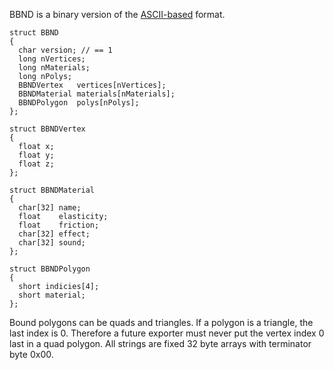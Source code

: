 BBND is a binary version of the [ASCII-based](BND.md "wikilink") format.

```
struct BBND
{
  char version; // == 1
  long nVertices;
  long nMaterials;
  long nPolys;
  BBNDVertex   vertices[nVertices];
  BBNDMaterial materials[nMaterials];
  BBNDPolygon  polys[nPolys];
};

struct BBNDVertex
{
  float x;
  float y;
  float z;
};

struct BBNDMaterial
{
  char[32] name;
  float    elasticity;
  float    friction;
  char[32] effect;
  char[32] sound;
};

struct BBNDPolygon
{
  short indicies[4];
  short material;
};
```

Bound polygons can be quads and triangles. If a polygon is a triangle,
the last index is 0. Therefore a future exporter must never put the
vertex index 0 last in a quad polygon. All strings are fixed 32 byte
arrays with terminator byte 0x00.
